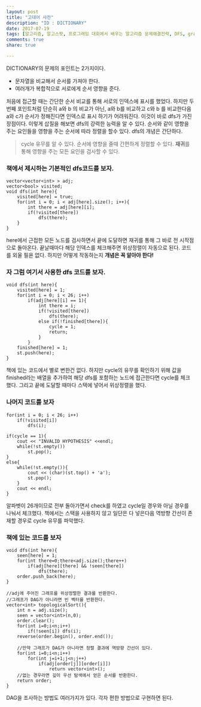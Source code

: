 ```yaml
---
layout: post
title: "고대어 사전"
description: "ID : DICTIONARY"
date: 2017-07-19
tags: [알고리즘, 알고스팟, 프로그래밍 대회에서 배우는 알고리즘 문제해결전략, DFS, graph]
comments: true
share: true

---
```


DICTIONARY의 문제의 포인트는 2가지이다.
* 문자열을 비교해서 순서를 가져야 한다.
* 여러개가 복합적으로 서로에게 순서 영향을 준다.

처음에 접근할 때는 간단한 순서 비교를 통해 서로의 인덱스에 표시를 했었다. 하지만 두번째 포인트처럼 단순히 a와 b 의 비교가 아닌, a와 b를 비교하고 c와 b 를 비교한다음 a와 c가 순서가 정해진다면 인덱스로 표시 하기가 어려워진다. 이것이 바로 dfs가 가진 장점이다.
이렇게 삽질을 해보면 dfs의 강력한 능력을 알 수 있다. 순서와 같이 영향을 주는 요인들을 영향을 주는 순서에 따라 정렬을 할수 있다. dfs의 개념은 간단하다.
> cycle 유무를 알 수 있다.
> 순서에 영향을 줄때 간편하게 정렬할 수 있다.
> **재귀**를 통해 영향을 주는 모든 요인을 검사할 수 있다.

### 책에서 제시하는 기본적인 dfs코드를 보자.
    vector<vector<int> > adj;
    vector<bool> visited;
    void dfs(int here){
        visited[here] = true;
        for(int i = 0; i < adj[here].size(); i++){
            int there = adj[here][i];
            if(!visited[there])
                dfs(there);
        }
    }
    
here에서 근접한 모든 노드를 검사하면서 끝에 도달하면 재귀를 통해 그 바로 전 시작점으로 돌아온다. 끝날때마다 해당 인덱스를 체크해주면 위상정렬이 자동으로 된다. 코드를 외울 필욘 없다. 하지만 어떻게 작동하는지 **개념은 꼭 알아야 한다!**

### 자 그럼 여기서 사용한 dfs 코드를 보자.
    void dfs(int here){
        visited[here] = 1;
        for(int i = 0; i < 26; i++)
            if(adj[here][i] == 1){
                int there = i;
                if(!visited[there])
                    dfs(there);
                else if(!finished[there]){
                    cycle = 1;
                    return;
                }
            }
        finished[here] = 1;
        st.push(here);
    }
    
책에 있는 코드에서 별로 변한건 없다. 하지만 cycle의 유무를 확인하기 위해 값을 finished라는 배열을 추가하여 해당 dfs를 포함하는 노드에 접근한다면 cycle를 체크했다. 그리고 끝에 도달할 때마다 스택에 넣어서 위상정렬을 했다.

### 나머지 코드를 보자
    for(int i = 0; i < 26; i++)
        if(!visited[i])
            dfs(i);

    if(cycle == 1){
        cout << "INVALID HYPOTHESIS" <<endl;
        while(!st.empty())
            st.pop();
    }
    else{
        while(!st.empty()){
            cout << (char)(st.top() + 'a');
            st.pop();
        }
        cout << endl;
    }
            
알파벳이 26개이므로 전부 돌아가면서 check를 하였고 cycle일 경우와 아닐 경우를 나눠서 체크했다. 책에서는 스택을 사용하지 않고 일단은 다 넣은다음 역방향 간선이 존재할 경우로 cycle 유무를 파악했다.

### 책에 있는 코드를 보자

    void dfs(int here){
        seen[here] = 1;
        for(int there=0;there<adj.size();there++)
            if(adj[here][there] && !seen[there])
                dfs(there);
        order.push_back(here);
    }

    //adj에 주어진 그래프를 위상정렬한 결과를 반환한다.
    //그래프가 DAG가 아니라면 빈 벡터를 반환한다.
    vector<int> topologicalSort(){
        int n = adj.size();
        seen = vector<int>(n,0);
        order.clear();
        for(int i=0;i<n;i++)
            if(!seen[i]) dfs(i);
        reverse(order.begin(), order.end());

        //만약 그래프가 DAG가 아니라면 정렬 결과에 역방향 간선이 있다.
        for(int i=0;i<n;i++)
            for(int j=i+1;j<n;j++)
                if(adj[order[j]][order[i]])
                    return vector<int>();
        //없는 경우라면 깊이 우선 탐색에서 얻은 순서를 반환한다.
        return order;
    }
    
DAG을 조사하는 방법도 여러가지가 있다. 각자 편한 방법으로 구현하면 된다.
